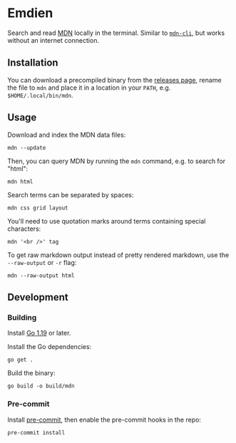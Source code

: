 # Emdien

Search and read [MDN](https://developer.mozilla.org/en-US/) locally in the terminal.
Similar to [`mdn-cli`](https://www.npmjs.com/package/mdn-cli), but works without an internet connection.

## Installation

You can download a precompiled binary from the [releases page](https://github.com/Hasnep/emdien/releases), rename the file to `mdn` and place it in a location in your `PATH`, e.g. `$HOME/.local/bin/mdn`.

## Usage

Download and index the MDN data files:

```shell
mdn --update
```

Then, you can query MDN by running the `mdn` command, e.g. to search for "html":

```shell
mdn html
```

Search terms can be separated by spaces:

```shell
mdn css grid layout
```

You'll need to use quotation marks around terms containing special characters:

```shell
mdn '<br />' tag
```

To get raw markdown output instead of pretty rendered markdown, use the `--raw-output` or `-r` flag:

```shell
mdn --raw-output html
```

## Development

### Building

Install [Go 1.19](https://go.dev/dl/) or later.

Install the Go dependencies:

```shell
go get .
```

Build the binary:

```shell
go build -o build/mdn
```

### Pre-commit

Install [pre-commit](https://pre-commit.com/#install), then enable the pre-commit hooks in the repo:

```shell
pre-commit install
```
